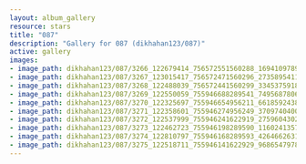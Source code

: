 ```yaml
---
layout: album_gallery
resource: stars
title: "087"
description: "Gallery for 087 (dikhahan123/087)"
active: gallery
images:
- image_path: dikhahan123/087/3266_122679414_756572551560288_169410978937062960_n.jpg
- image_path: dikhahan123/087/3267_123015417_756572471560296_2735895411609243103_n.jpg
- image_path: dikhahan123/087/3268_122488039_756572441560299_3345375918659751115_n.jpg
- image_path: dikhahan123/087/3269_122550059_755946688289541_7495687806733867442_n.jpg
- image_path: dikhahan123/087/3270_122325697_755946654956211_6618592438708184623_n.jpg
- image_path: dikhahan123/087/3271_122358601_755946274956249_3709740400669334568_n.jpg
- image_path: dikhahan123/087/3272_122537999_755946241622919_2759604302264818486_n.jpg
- image_path: dikhahan123/087/3273_122462723_755946198289590_116024135748440794_n.jpg
- image_path: dikhahan123/087/3274_122810797_755946168289593_4264662631894856834_n.jpg
- image_path: dikhahan123/087/3275_122518711_755946141622929_968654797832666005_n.jpg
---
```

